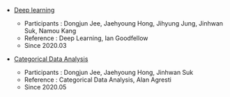 - [Deep learning](https://chunhyonho.github.io/Group-study/DL)
  - Participants : Dongjun Jee, Jaehyoung Hong, Jihyung Jung, Jinhwan Suk, Namou Kang
  - Reference : Deep Learning, Ian Goodfellow
  - Since 2020.03 


- [Categorical Data Analysis](https://chunhyonho.github.io/Group-study/CDA)
  - Participants : Dongjun Jee, Jaehyoung Hong, Jinhwan Suk
  - Reference : Categorical Data Analysis, Alan Agresti
  - Since 2020.05
